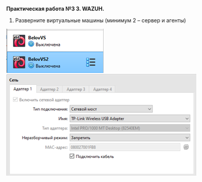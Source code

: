 **Практическая работа №З 3. WAZUH.**

1) Разверните виртуальные машины (минимум 2 – сервер и агенты)

![Image alt](https://github.com/V0vochka/SSSL/blob/main/praktika3/images/1.png)
![Image alt](https://github.com/V0vochka/SSSL/blob/main/praktika3/images/2.png)
